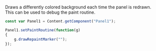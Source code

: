 
Draws a differently colored background each time the panel is redrawn. This can be used to debug the paint routine.

```javascript
const var Panel1 = Content.getComponent("Panel1");

Panel1.setPaintRoutine(function(g)
{	
	g.drawRepaintMarker(""); 
});
```